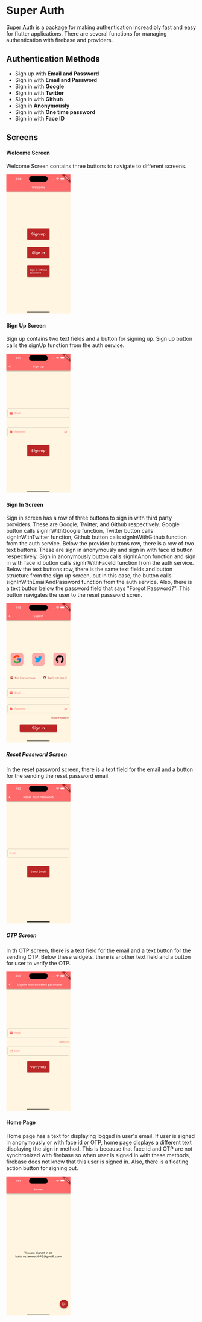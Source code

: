 # Super Auth

Super Auth is a package for making authentication increadibly fast and easy for flutter applications. There are several functions for managing authentication with firebase and providers.

## Authentication Methods
* Sign up with **Email and Password**
* Sign in with **Email and Password**
* Sign in with **Google**
* Sign in with **Twitter**
* Sign in with **Github**
* Sign in **Anonymously**
* Sign in with **One time password**
* Sign in with **Face ID**

## Screens

#### Welcome Screen
Welcome Screen contains three buttons to navigate to different screens.

<img src="assets/welcome.png" alt="drawing" width="170"/>


#### Sign Up Screen
Sign up contains two text fields and a button for signing up. Sign up button calls the signUp function from the auth service.

<img src="assets/sign_up.png" alt="drawing" width="170"/>

#### Sign In Screen
Sign in screen has a row of three buttons to sign in with third party providers. These are Google, Twitter, and Github respectively. Google button calls signInWithGoogle function, Twitter button calls signInWithTwitter function, Github button calls signInWithGithub function from the auth service. Below the provider buttons row, there is a row of two text buttons. These are sign in anonymously and sign in with face id button respectively. Sign in anonymously button calls signInAnon function and sign in with face id button calls signInWithFaceId function from the auth service. Below the text buttons row, there is the same text fields and button structure from the sign up screen, but in this case, the button calls signInWithEmailAndPassword function from the auth service. Also, there is a text button below the password field that says "Forgot Password?". This button navigates the user to the reset password scren.

<img src="assets/sign_in.png" alt="drawing" width="170"/>

##### Reset Password Screen
In the reset password screen, there is a text field for the email and a button for the sending the reset password email.

<img src="assets/reset_password.png" alt="drawing" width="170"/>

##### OTP Screen
In th OTP screen, there is a text field for the email and a text button for the sending OTP. Below these widgets, there is another text field and a button for user to verify the OTP.

<img src="assets/otp.png" alt="drawing" width="170"/>


#### Home Page
Home page has a text for displaying logged in user's email. If user is signed in anonymously or with face id or OTP, home page displays a different text displaying the sign in method. This is because that face id and OTP are not synchronized with firebase so when user is signed in with these methods, firebase does not know that this user is signed in. Also, there is a floating action button for signing out.

<img src="assets/home.png" alt="drawing" width="170"/>

